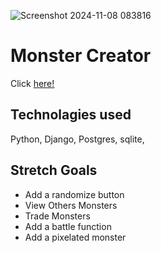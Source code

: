 ![Screenshot 2024-11-08 083816](https://github.com/user-attachments/assets/80d67849-c9c4-42c4-800b-fdb21b8c69a4)

# Monster Creator

Click [here!](https://dashboard.heroku.com/apps/monster-creator-app)

## Technolagies used
Python, Django, Postgres, sqlite,

## Stretch Goals

* Add a randomize button
* View Others Monsters
* Trade Monsters
* Add a battle function
* Add a pixelated monster
